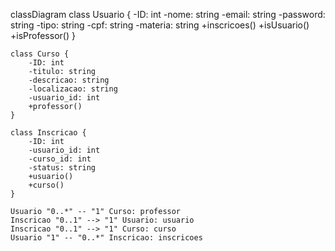 classDiagram
    class Usuario {
        -ID: int
        -nome: string
        -email: string
        -password: string
        -tipo: string
        -cpf: string
        -materia: string
        +inscricoes()
        +isUsuario()
        +isProfessor()
    }

    class Curso {
        -ID: int
        -titulo: string
        -descricao: string
        -localizacao: string
        -usuario_id: int
        +professor()
    }

    class Inscricao {
        -ID: int
        -usuario_id: int
        -curso_id: int
        -status: string
        +usuario()
        +curso()
    }

    Usuario "0..*" -- "1" Curso: professor
    Inscricao "0..1" --> "1" Usuario: usuario
    Inscricao "0..1" --> "1" Curso: curso
    Usuario "1" -- "0..*" Inscricao: inscricoes
